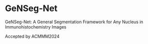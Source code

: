 # GeNSeg-Net
GeNSeg-Net: A General Segmentation Framework for Any Nucleus in Immunohistochemistry Images

Accepted by ACMMM2024
